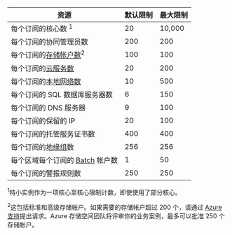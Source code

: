 资源|默认限制|最大限制
---|---|---
每个订阅的核心数 <sup>1</sup>|20|10,000
每个订阅的协同管理员数|200|200
每个订阅的[存储帐户数](/documentation/articles/storage-create-storage-account/)<sup>2</sup>|100|100
每个订阅的[云服务数](/documentation/articles/cloud-services-choose-me/)|20|200
每个订阅的[本地网络数](http://msdn.microsoft.com/zh-cn/library/jj157100.aspx)|10|500
每个订阅的 SQL 数据库服务器数|6|150
每个订阅的 DNS 服务器|9|100
每个订阅的保留的 IP|20|100
每个订阅的托管服务证书数|400|400
每个订阅的[地缘组](/documentation/articles/virtual-networks-migrate-to-regional-vnet/)数|256|256
每个区域每个订阅的 [Batch](/documentation/services/batch/) 帐户数|1|50
每个订阅的警报规则数|250|250

<sup>1</sup>特小实例作为一项核心至核心限制计数，即使使用了部分核心。

<sup>2</sup>这包括标准和高级存储帐户。如果需要的存储帐户超过 200 个，请通过 [Azure 支持](/support/faq/)提出请求。Azure 存储空间团队将评审你的业务案例，最多可以批准 250 个存储帐户。

<!---HONumber=Mooncake_0905_2016-->